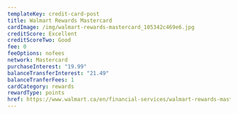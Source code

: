 ```yaml
---
templateKey: credit-card-post
title: Walmart Rewards Mastercard
cardImage: /img/walmart-rewards-mastercard_105342c469e6.jpg
creditScore: Excellent
creditScoreTwo: Good
fee: 0
feeOptions: nofees
network: Mastercard
purchaseInterest: "19.99"
balanceTransferInterest: "21.49"
balanceTranferFees: 1
cardCategory: rewards
rewardType: points
href: https://www.walmart.ca/en/financial-services/walmart-rewards-mastercard
---
```

